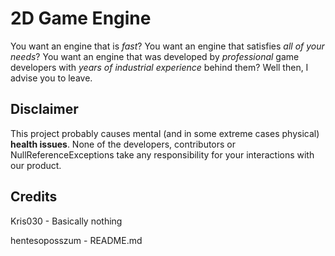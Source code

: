 # 2D Game Engine

You want an engine that is *fast*? You want an engine that satisfies *all of your needs*? You want an engine that was developed by *professional* game developers with *years of industrial experience* behind them? Well then, I advise you to leave.

## Disclaimer

This project probably causes mental (and in some extreme cases physical) **health issues**. None of the developers, contributors or NullReferenceExceptions take any responsibility for your interactions with our product.

## Credits

Kris030 - Basically nothing

hentesoposszum - README.md
